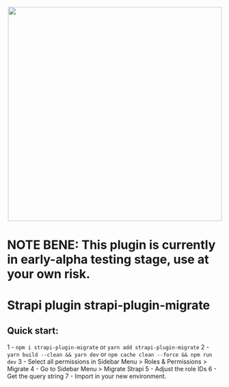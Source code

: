 <p align="center">
<img width="500px" src="https://github.com/ijsto/strapi-plugin-migrate/blob/master/admin/src/assets/images/readme-jumbo.png?raw=true"/>
</p>

# NOTE BENE: This plugin is currently in early-alpha testing stage, use at your own risk.

# Strapi plugin strapi-plugin-migrate

## Quick start:

1 - `npm i strapi-plugin-migrate` or `yarn add strapi-plugin-migrate`
2 - `yarn build --clean && yarn dev` or `npm cache clean --force && npm run dev`
3 - Select all permissions in Sidebar Menu > Roles & Permissions > Migrate
4 - Go to Sidebar Menu > Migrate Strapi
5 - Adjust the role IDs
6 - Get the query string
7 - Import in your new environment.
